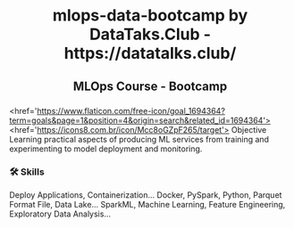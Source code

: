 <h1 align="center"> mlops-data-bootcamp by DataTaks.Club - https://datatalks.club/ </h1>
<h2 align="center"> MLOps Course - Bootcamp </h2>

### 
<href='https://www.flaticon.com/free-icon/goal_1694364?term=goals&page=1&position=4&origin=search&related_id=1694364'>
<href='https://icons8.com.br/icon/Mcc8oGZpF265/target'>
Objective
Learning practical aspects of producing ML services from training and experimenting to model deployment and monitoring.

### 🛠 Skills
Deploy Applications, Containerization...
Docker, PySpark, Python, Parquet Format File, Data Lake...
SparkML, Machine Learning, Feature Engineering, Exploratory Data Analysis...
